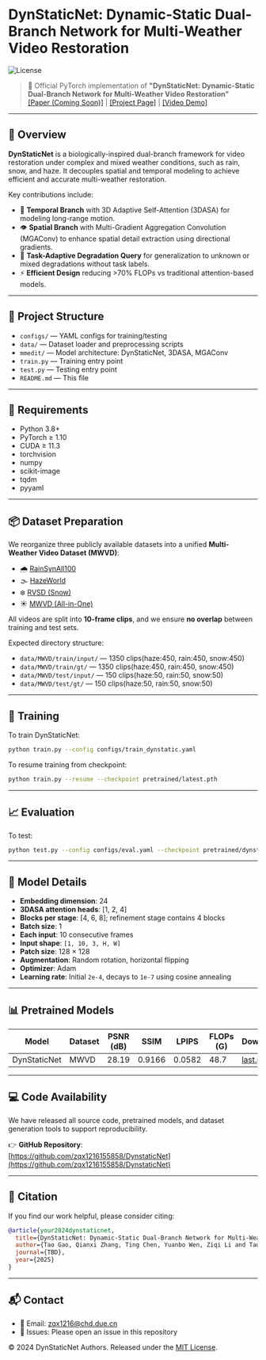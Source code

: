 # DynStaticNet: Dynamic-Static Dual-Branch Network for Multi-Weather Video Restoration

![License](https://img.shields.io/badge/license-MIT-green)

> 🔬 Official PyTorch implementation of **"DynStaticNet: Dynamic-Static Dual-Branch Network for Multi-Weather Video Restoration"**  
> [[Paper (Coming Soon)]](#) | [[Project Page]](#) | [[Video Demo]](#)

---

## 🌟 Overview

**DynStaticNet** is a biologically-inspired dual-branch framework for video restoration under complex and mixed weather conditions, such as rain, snow, and haze. It decouples spatial and temporal modeling to achieve efficient and accurate multi-weather restoration.

Key contributions include:

- 🧠 **Temporal Branch** with 3D Adaptive Self-Attention (3DASA) for modeling long-range motion.
- 👁️ **Spatial Branch** with Multi-Gradient Aggregation Convolution (MGAConv) to enhance spatial detail extraction using directional gradients.
- 🧩 **Task-Adaptive Degradation Query** for generalization to unknown or mixed degradations without task labels.
- ⚡ **Efficient Design** reducing >70% FLOPs vs traditional attention-based models.

---

## 📁 Project Structure

- `configs/` — YAML configs for training/testing  
- `data/` — Dataset loader and preprocessing scripts  
- `mmedit/` — Model architecture: DynStaticNet, 3DASA, MGAConv  
- `train.py` — Training entry point  
- `test.py` — Testing entry point  
- `README.md` — This file

---

## 🐍 Requirements

- Python 3.8+
- PyTorch ≥ 1.10
- CUDA ≥ 11.3
- torchvision
- numpy
- scikit-image
- tqdm
- pyyaml


---

## 📦 Dataset Preparation

We reorganize three publicly available datasets into a unified **Multi-Weather Video Dataset (MWVD)**:

- 🌧️ [RainSynAll100](https://github.com/lsy17096535/PRN)
- 🌫️ [HazeWorld](https://github.com/volcanoscout/HazeWorld)
- ❄️ [RVSD (Snow)](https://github.com/chenyanglei/SnowFormer)
- ☀ [MWVD (All-in-One)](https://pan.quark.cn/s/dd3befe3f549)


All videos are split into **10-frame clips**, and we ensure **no overlap** between training and test sets.

Expected directory structure:

- `data/MWVD/train/input/` — 1350 clips(haze:450, rain:450, snow:450)
- `data/MWVD/train/gt/` — 1350 clips(haze:450, rain:450, snow:450)
- `data/MWVD/test/input/` — 150 clips(haze:50, rain:50, snow:50)
- `data/MWVD/test/gt/` — 150 clips(haze:50, rain:50, snow:50)  


---

## 🚀 Training

To train DynStaticNet:

```bash
python train.py --config configs/train_dynstatic.yaml
```

To resume training from checkpoint:

```bash
python train.py --resume --checkpoint pretrained/latest.pth
```

---

## 📈 Evaluation

To test:

```bash
python test.py --config configs/eval.yaml --checkpoint pretrained/dynstaticnet.pth
```

---

## 🧠 Model Details

- **Embedding dimension**: 24  
- **3DASA attention heads**: [1, 2, 4]  
- **Blocks per stage**: [4, 6, 8]; refinement stage contains 4 blocks  
- **Batch size**: 1 
- **Each input**: 10 consecutive frames  
- **Input shape**: `[1, 10, 3, H, W]`  
- **Patch size**: 128 × 128  
- **Augmentation**: Random rotation, horizontal flipping  
- **Optimizer**: Adam  
- **Learning rate**: Initial `2e-4`, decays to `1e-7` using cosine annealing

---

## 📊 Pretrained Models

| Model        | Dataset | PSNR (dB) |  SSIM  | LPIPS | FLOPs (G) | Download |
|--------------|---------|-----------|--------|-------|-----------|----------|
| DynStaticNet | MWVD    | 28.19     | 0.9166 |0.0582 | 48.7      |  [last.pth](https://pan.quark.cn/s/e6c7f1052908)) |
---


## 💻 Code Availability

We have released all source code, pretrained models, and dataset generation tools to support reproducibility.

👉 **GitHub Repository**:  
[https://github.com/zqx1216155858/DynstaticNet](https://github.com/zqx1216155858/DynstaticNet)

---

## 📜 Citation

If you find our work helpful, please consider citing:

```bibtex
@article{your2024dynstaticnet,
  title={DynStaticNet: Dynamic-Static Dual-Branch Network for Multi-Weather Video Restoration},
  author={Tao Gao, Qianxi Zhang, Ting Chen, Yuanbo Wen, Ziqi Li and Tao Lei},
  journal={TBD},
  year={2025}
}
```

---

## 📬 Contact

- 📧 Email: zqx1216@chd.due.cn 
- 🐛 Issues: Please open an issue in this repository

© 2024 DynStaticNet Authors. Released under the [MIT License](LICENSE).
